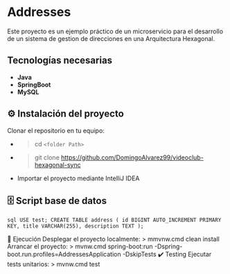 # Addresses

Este proyecto es un ejemplo práctico de un microservicio para el desarrollo de un sistema de gestion de direcciones en una Arquitectura Hexagonal.

## Tecnologías necesarias

- **Java** 
- **SpringBoot** 
- **MySQL**

## ⚙️ Instalación del proyecto

Clonar el repositorio en tu equipo:
- > cd `<folder Path>`
- > git clone https://github.com/DomingoAlvarez99/videoclub-hexagonal-sync
- Importar el proyecto mediante IntelliJ IDEA

## 🗄️ Script base de datos
   `sql
    USE test;
    CREATE TABLE address (
        id BIGINT AUTO_INCREMENT PRIMARY KEY,
        title VARCHAR(255),
        description TEXT
    );`


🚀 Ejecución
Desplegar el proyecto localmente: > mmvnw.cmd clean install
Arrancar el proyecto: > mvnw.cmd spring-boot:run -Dspring-boot.run.profiles=AddressesApplication -DskipTests
✔️ Testing
Ejecutar tests unitarios: > mvnw.cmd test
